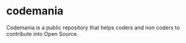 # codemania
Codemania is a public repository that helps coders and non coders to contribute into Open Source.
